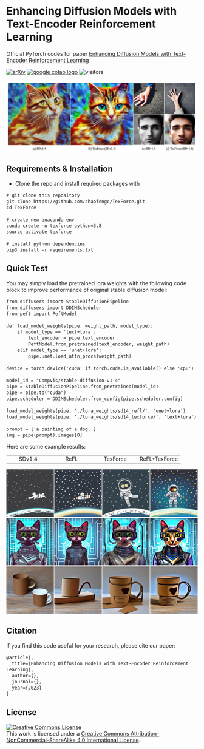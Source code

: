 # Enhancing Diffusion Models with Text-Encoder Reinforcement Learning

Official PyTorch codes for paper [Enhancing Diffusion Models with Text-Encoder Reinforcement Learning](https://arxiv.org/abs/)


[![arXiv](https://img.shields.io/badge/arXiv-Paper-<COLOR>.svg)](https://arxiv.org/abs/)
<a href="https://colab.research.google.com/drive/1Yzb4o5OKjK46jbQ-_HGFOVJOPMVtJQjw?usp=sharing"><img src="https://colab.research.google.com/assets/colab-badge.svg" alt="google colab logo"></a> 
![visitors](https://visitor-badge.laobi.icu/badge?page_id=chaofengc/TexForce)

![teaser_img](./assets/fig_teaser.jpg)

## Requirements & Installation

- Clone the repo and install required packages with 
```
# git clone this repository
git clone https://github.com/chaofengc/TexForce.git
cd TexForce 

# create new anaconda env
conda create -n texforce python=3.8
source activate texforce 

# install python dependencies
pip3 install -r requirements.txt
```

## Quick Test

You may simply load the pretrained lora weights with the following code block to improve performance of original stable diffusion model:
```
from diffusers import StableDiffusionPipeline
from diffusers import DDIMScheduler 
from peft import PeftModel

def load_model_weights(pipe, weight_path, model_type):
    if model_type == 'text+lora':
        text_encoder = pipe.text_encoder
        PeftModel.from_pretrained(text_encoder, weight_path)
    elif model_type == 'unet+lora':
        pipe.unet.load_attn_procs(weight_path)

device = torch.device('cuda' if torch.cuda.is_available() else 'cpu')

model_id = "CompVis/stable-diffusion-v1-4"
pipe = StableDiffusionPipeline.from_pretrained(model_id)
pipe = pipe.to("cuda")
pipe.scheduler = DDIMScheduler.from_config(pipe.scheduler.config)

load_model_weights(pipe, './lora_weights/sd14_refl/', 'unet+lora')
load_model_weights(pipe, './lora_weights/sd14_texforce/', 'text+lora')

prompt = ['a painting of a dog.']
img = pipe(prompt).images[0]

```

Here are some example results:

<table>
<tr>
    <td width="25%" align="center">SDv1.4</td>
    <td width="25%" align="center">ReFL</td>
    <td width="25%" align="center">TexForce</td>
    <td width="25%" align="center">ReFL+TexForce</td>
</tr>
</table>

![img1](assets/image_0021.jpg)
![img1](assets/image_0058.jpg)
![img2](assets/image_0099.jpg)

## Citation

If you find this code useful for your research, please cite our paper:
```
@article{,
  title={Enhancing Diffusion Models with Text-Encoder Reinforcement Learning},
  author={},
  journal={},
  year={2023}
}
```

## License

<a rel="license" href="http://creativecommons.org/licenses/by-nc-sa/4.0/"><img alt="Creative Commons License" style="border-width:0" src="https://i.creativecommons.org/l/by-nc-sa/4.0/88x31.png" /></a><br />This work is licensed under a <a rel="license" href="http://creativecommons.org/licenses/by-nc-sa/4.0/">Creative Commons Attribution-NonCommercial-ShareAlike 4.0 International License</a>.
